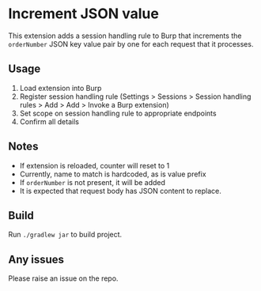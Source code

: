 # Increment JSON value

This extension adds a session handling rule to Burp that increments the `orderNumber` JSON key value pair by one for each request that it processes.

## Usage
1. Load extension into Burp
2. Register session handling rule (Settings > Sessions > Session handling rules > Add > Add > Invoke a Burp extension)
3. Set scope on session handling rule to appropriate endpoints
4. Confirm all details

## Notes
- If extension is reloaded, counter will reset to 1
- Currently, name to match is hardcoded, as is value prefix
- If `orderNumber` is not present, it will be added
- It is expected that request body has JSON content to replace.

## Build
Run `./gradlew jar` to build project.

## Any issues
Please raise an issue on the repo.